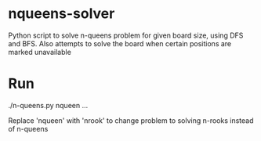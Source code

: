 # nqueens-solver
Python script to solve n-queens problem for given board size, using DFS and BFS. Also attempts to solve the board when certain positions are marked unavailable

# Run
./n-queens.py nqueen <board-size> <no-of-unavailable-pos> <x-coord-of-unavail1> <y-coord-of-unavail1> ...

Replace 'nqueen' with 'nrook' to change problem to solving n-rooks instead of n-queens
